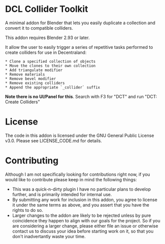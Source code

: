 # DCL Collider Toolkit

A minimal addon for Blender that lets you easily duplicate a collection and convert it to compatible colliders.

This addon requires Blender 2.93 or later. 

It allow the user to easily trigger a series of repetitive tasks performed to create colliders for use in Decentraland:

    * Clone a specified collection of objects
    * Move the clones to their own collection
    * Add triangulate modifier
    * Remove materials
    * Remove bevel modifier
    * Remove existing colliders
    * Append the appropriate `_collider` suffix

**Note there is no UI/Panel for this**. Search with F3 for "DCT" and run "DCT: Create Colliders"

# License

The code in this addon is licensed under the GNU General Public License v3.0.  Please see LICENSE_CODE.md for details.

# Contributing

Although I am not specifically looking for contributions right now, if you would like to contribute please keep in mind the following things:

- This was a quick-n-dirty plugin I have no particular plans to develop further, and is primarily intended for internal use.
- By submitting any work for inclusion in this addon, you agree to license it under the same terms as above, and you assert that you have the rights to do so.
- Larger changes to the addon are likely to be rejected unless by pure coincidence they happen to align with our goals for the project.  So if you are considering a larger change, please either file an issue or otherwise contact us to discuss your idea before starting work on it, so that you don't inadvertantly waste your time.